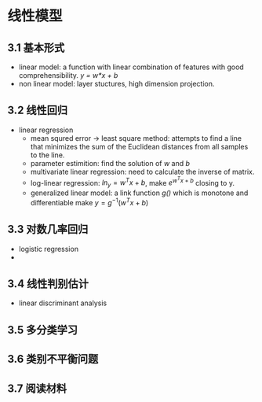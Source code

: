 # 线性模型
## 3.1 基本形式
- linear model: a function with linear combination of features with good comprehensibility. *y = w\*x + b*
- non linear model: layer stuctures, high dimension projection.

## 3.2 线性回归
- linear regression
	- mean squred error -> least square method: attempts to find a line that minimizes the sum of the Euclidean distances from all samples to the line.
	- parameter estimition: find the solution of *w* and *b*
	- multivariate linear regression: need to calculate the inverse of matrix.
	- log-linear regression: $ln_y = w^{T}x + b$,  make $e^{w^{T}x+b}$ closing to y.
	- generalized linear model: a link function *g()*  which is monotone and differentiable make  $y = g^{-1}(w^{T}x+b)$

## 3.3 对数几率回归
- logistic regression
- 

## 3.4 线性判别估计 
- linear discriminant analysis

## 3.5 多分类学习 

## 3.6 类别不平衡问题

## 3.7 阅读材料
